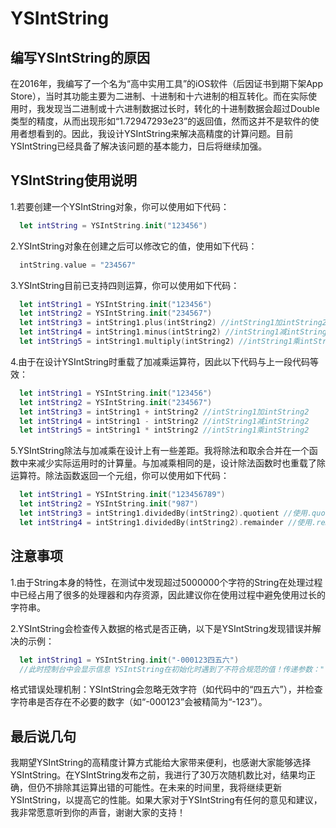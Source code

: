 # YSIntString
## 编写YSIntString的原因
在2016年，我编写了一个名为“高中实用工具”的iOS软件（后因证书到期下架App Store），当时其功能主要为二进制、十进制和十六进制的相互转化。而在实际使用时，我发现当二进制或十六进制数据过长时，转化的十进制数据会超过Double类型的精度，从而出现形如“1.72947293e23”的返回值，然而这并不是软件的使用者想看到的。因此，我设计YSIntString来解决高精度的计算问题。目前YSIntString已经具备了解决该问题的基本能力，日后将继续加强。

## YSIntString使用说明
1.若要创建一个YSIntString对象，你可以使用如下代码：
```Swift
  let intString = YSIntString.init("123456")
```
2.YSIntString对象在创建之后可以修改它的值，使用如下代码：
```Swift
  intString.value = "234567"
```
3.YSIntString目前已支持四则运算，你可以使用如下代码：
```Swift
  let intString1 = YSIntString.init("123456")
  let intString2 = YSIntString.init("234567")
  let intString3 = intString1.plus(intString2) //intString1加intString2
  let intString4 = intString1.minus(intString2) //intString1减intString2
  let intString5 = intString1.multiply(intString2) //intString1乘intString2
```
4.由于在设计YSIntString时重载了加减乘运算符，因此以下代码与上一段代码等效：
```Swift
  let intString1 = YSIntString.init("123456")
  let intString2 = YSIntString.init("234567")
  let intString3 = intString1 + intString2 //intString1加intString2
  let intString4 = intString1 - intString2 //intString1减intString2
  let intString5 = intString1 * intString2 //intString1乘intString2
```
5.YSIntString除法与加减乘在设计上有一些差距。我将除法和取余合并在一个函数中来减少实际运用时的计算量。与加减乘相同的是，设计除法函数时也重载了除运算符。除法函数返回一个元组，你可以使用如下代码：
```Swift
  let intString1 = YSIntString.init("123456789")
  let intString2 = YSIntString.init("987")
  let intString3 = intString1.dividedBy(intString2).quotient //使用.quotient来获取整除结果
  let intString4 = intString1.dividedBy(intString2).remainder //使用.remainder来获取取余结果
```

## 注意事项
1.由于String本身的特性，在测试中发现超过5000000个字符的String在处理过程中已经占用了很多的处理器和内存资源，因此建议你在使用过程中避免使用过长的字符串。

2.YSIntString会检查传入数据的格式是否正确，以下是YSIntString发现错误并解决的示例：
```Swift
  let intString1 = YSIntString.init("-000123四五六")
  //此时控制台中会显示信息 YSIntString在初始化时遇到了不符合规范的值！传递参数："-000123四五六"，传出参数:"-123"
```
格式错误处理机制：YSIntString会忽略无效字符（如代码中的“四五六”），并检查字符串是否存在不必要的数字（如“-000123”会被精简为“-123”）。

## 最后说几句
我期望YSIntString的高精度计算方式能给大家带来便利，也感谢大家能够选择YSIntString。在YSIntString发布之前，我进行了30万次随机数比对，结果均正确，但仍不排除其运算出错的可能性。在未来的时间里，我将继续更新YSIntString，以提高它的性能。如果大家对于YSIntString有任何的意见和建议，我非常愿意听到你的声音，谢谢大家的支持！
